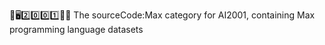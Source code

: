 🧠️🖥️2️⃣️0️⃣️0️⃣️1️⃣️💾️📜️ The sourceCode:Max category for AI2001, containing Max programming language datasets
